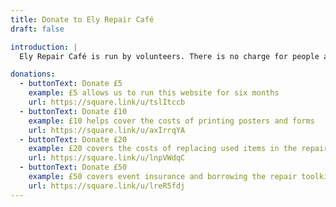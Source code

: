 ```yaml
---
title: Donate to Ely Repair Café
draft: false

introduction: |
  Ely Repair Café is run by volunteers. There is no charge for people a volunteer repairer to try to fix someone's broken item. That means we're completely reliant on donations from people--like you--who want to support this cause, giving items a second life and reducing the need to send more waste to landfill.

donations:
  - buttonText: Donate £5
    example: £5 allows us to run this website for six months
    url: https://square.link/u/tslItccb
  - buttonText: Donate £10
    example: £10 helps cover the costs of printing posters and forms
    url: https://square.link/u/axIrrqYA
  - buttonText: Donate £20
    example: £20 covers the costs of replacing used items in the repair kit
    url: https://square.link/u/lnpVWdqC
  - buttonText: Donate £50
    example: £50 covers event insurance and borrowing the repair toolkit
    url: https://square.link/u/lreR5fdj
---
```

